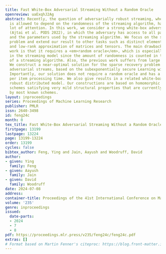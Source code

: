 ```yaml
---
title: Fast White-Box Adversarial Streaming Without a Random Oracle
openreview: uaExqhJ2Ag
abstract: Recently, the question of adversarially robust streaming, where the stream
  is allowed to depend on the randomness of the streaming algorithm, has gained a
  lot of attention. In this work, we consider a strong white-box adversarial model
  (Ajtai et al. PODS 2022), in which the adversary has access to all past random coins
  and the parameters used by the streaming algorithm. We focus on the sparse recovery
  problem and extend our result to other tasks such as distinct element estimation
  and low-rank approximation of matrices and tensors. The main drawback of previous
  work is that it requires a <em>random oracle</em>, which is especially problematic
  in the streaming model since the amount of randomness is counted in the space complexity
  of a streaming algorithm. Also, the previous work suffers from large update time.
  We construct a near-optimal solution for the sparse recovery problem in white-box
  adversarial streams, based on the subexponentially secure Learning with Errors assumption.
  Importantly, our solution does not require a random oracle and has a polylogarithmic
  per item processing time. We also give results in a related white-box adversarially
  robust distributed model. Our constructions are based on homomorphic encryption
  schemes satisfying very mild structural properties that are currently satisfied
  by most known schemes.
layout: inproceedings
series: Proceedings of Machine Learning Research
publisher: PMLR
issn: 2640-3498
id: feng24c
month: 0
tex_title: Fast White-Box Adversarial Streaming Without a Random Oracle
firstpage: 13199
lastpage: 13224
page: 13199-13224
order: 13199
cycles: false
bibtex_author: Feng, Ying and Jain, Aayush and Woodruff, David
author:
- given: Ying
  family: Feng
- given: Aayush
  family: Jain
- given: David
  family: Woodruff
date: 2024-07-08
address:
container-title: Proceedings of the 41st International Conference on Machine Learning
volume: '235'
genre: inproceedings
issued:
  date-parts:
  - 2024
  - 7
  - 8
pdf: https://proceedings.mlr.press/v235/feng24c/feng24c.pdf
extras: []
# Format based on Martin Fenner's citeproc: https://blog.front-matter.io/posts/citeproc-yaml-for-bibliographies/
---
```

